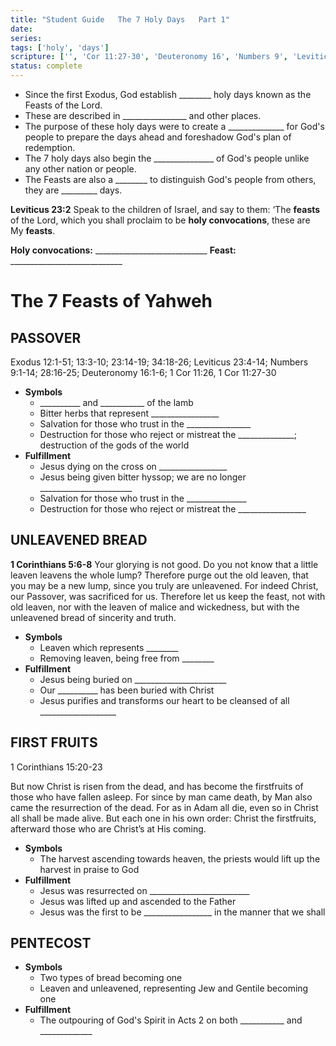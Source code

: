 ```yaml
---
title: "Student Guide   The 7 Holy Days   Part 1"
date: 
series: 
tags: ['holy', 'days']
scripture: ['', 'Cor 11:27-30', 'Deuteronomy 16', 'Numbers 9', 'Leviticus 23', 'FRUITS\n\n1', 'Corinthians 5:6-8', 'Cor 11', 'Exodus 12', 'Corinthians 15:20-23', 'Corinthians 15', 'Deuteronomy 16:1-6', 'Corinthians 5', 'Numbers 9:1-14', 'The 7', 'Cor\xa011', 'Leviticus 23:4-14', 'Acts 2', '1', 'Exodus 12:1-51']
status: complete
---
```


- Since the first Exodus, God establish ________ holy days known as the Feasts of the Lord.
- These are described in ________________ and other places.
- The purpose of these holy days were to create a ______________ for God's people to prepare the days ahead and foreshadow God's plan of redemption.
- The 7 holy days also begin the _______________ of God's people unlike any other nation or people.
- The Feasts are also a ________ to distinguish God's people from others, they are _________ days.

**Leviticus 23:2**
Speak to the children of Israel, and say to them: ‘The **feasts** of the Lord, which you shall proclaim to be **holy convocations**, these are My **feasts**.

**Holy convocations:** ____________________________
**Feast:** ____________________________

# The 7 Feasts of Yahweh

## PASSOVER

Exodus 12:1-51; 13:3-10; 23:14-19; 34:18-26; Leviticus 23:4-14; Numbers 9:1-14; 28:16-25; Deuteronomy 16:1-6; 1 Cor 11:26, 1 Cor 11:27-30

- **Symbols**
    - __________ and ___________ of the lamb
    - Bitter herbs that represent _________________
    - Salvation for those who trust in the ________________
    - Destruction for those who reject or mistreat the ______________; destruction of the gods of the world
- **Fulfillment**
    - Jesus dying on the cross on _________________
    - Jesus being given bitter hyssop; we are no longer _______________________
    - Salvation for those who trust in the _______________
    - Destruction for those who reject or mistreat the _________________

## UNLEAVENED BREAD

**1 Corinthians 5:6-8**
Your glorying is not good. Do you not know that a little leaven leavens the whole lump? Therefore purge out the old leaven, that you may be a new lump, since you truly are unleavened. For indeed Christ, our Passover, was sacrificed for us. Therefore let us keep the feast, not with old leaven, nor with the leaven of malice and wickedness, but with the unleavened bread of sincerity and truth.

- **Symbols**
    - Leaven which represents ________
    - Removing leaven, being free from ________
- **Fulfillment**
    - Jesus being buried on _______________________
    - Our __________ has been buried with Christ
    - Jesus purifies and transforms our heart to be cleansed of all ___________________

## FIRST FRUITS

1 Corinthians 15:20-23

But now Christ is risen from the dead, and has become the firstfruits of those who have fallen asleep. For since by man came death, by Man also came the resurrection of the dead. For as in Adam all die, even so in Christ all shall be made alive. But each one in his own order: Christ the firstfruits, afterward those who are Christ’s at His coming.

- **Symbols**
    - The harvest ascending towards heaven, the priests would lift up the harvest in praise to God
- **Fulfillment**
    - Jesus was resurrected on _________________________
    - Jesus was lifted up and ascended to the Father
    - Jesus was the first to be _________________ in the manner that we shall

## PENTECOST

- **Symbols**
    - Two types of bread becoming one
    - Leaven and unleavened, representing Jew and Gentile becoming one
- **Fulfillment**
    - The outpouring of God's Spirit in Acts 2 on both ___________ and _____________
